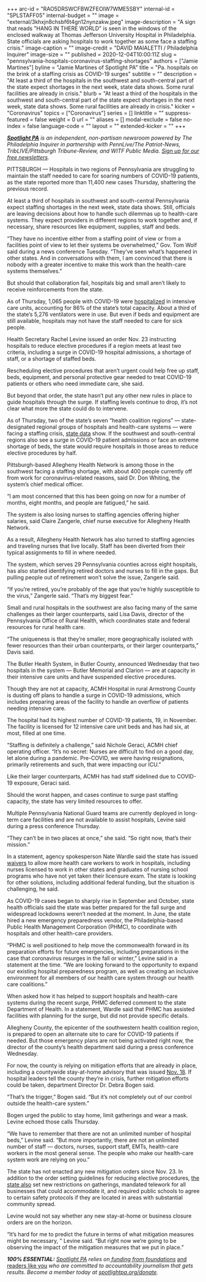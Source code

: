 +++
arc-id = "RAO5DRSWCFBWZFEOIW7WME5SBY"
internal-id = "SPLSTAFF05"
internal-budget = ""
image = "external/3khxjn8chsbf6t4gn12nynzakw.jpeg"
image-description = "A sign that reads \"HANG IN THERE WORLD\" is seen in the windows of the enclosed walkway at Thomas Jefferson University Hospital in Philadelphia. State officials are asking hospitals to work together as some face a staffing crisis."
image-caption = ""
image-credit = "DAVID MAIALETTI / Philadelphia Inquirer"
image-size = ""
published = 2020-12-04T10:00:11Z
slug = "pennsylvania-hospitals-coronavirus-staffing-shortages"
authors = ["Jamie Martines"]
byline = "Jamie Martines of Spotlight PA"
title = "Pa. hospitals on the brink of a staffing crisis as COVID-19 surges"
subtitle = ""
description = "At least a third of the hospitals in the southwest and south-central part of the state expect shortages in the next week, state data shows. Some rural facilities are already in crisis."
blurb = "At least a third of the hospitals in the southwest and south-central part of the state expect shortages in the next week, state data shows. Some rural facilities are already in crisis."
kicker = "Coronavirus"
topics = ["Coronavirus"]
series = []
linktitle = ""
suppress-featured = false
weight = 0
url = ""
aliases = []
modal-exclude = false
no-index = false
language-code = ""
layout = ""
extended-kicker = ""
+++

<a href="https://www.spotlightpa.org/"><i><b>Spotlight PA</b></i></a><i> is an independent, non-partisan newsroom powered by The Philadelphia Inquirer in partnership with PennLive/The Patriot-News, TribLIVE/Pittsburgh Tribune-Review, and WITF Public Media. </i><a href="https://www.spotlightpa.org/newsletters"><i>Sign up for our free newsletters</i></a><i>.</i>

PITTSBURGH — Hospitals in two regions of Pennsylvania are struggling to maintain the staff needed to care for soaring numbers of COVID-19 patients, as the state reported more than 11,400 new cases Thursday, shattering the previous record.

At least a third of hospitals in southwest and south-central Pennsylvania expect staffing shortages in the next week, state data shows. Still, officials are leaving decisions about how to handle such dilemmas up to health-care systems. They expect providers in different regions to work together and, if necessary, share resources like equipment, supplies, staff and beds.

“They have no incentive either from a staffing point of view or from a facilities point of view to let their systems be overwhelmed,” Gov. Tom Wolf said during a news conference Tuesday. “They’ve seen what’s happened in other states. And in conversations with them, I am convinced that there is nobody with a greater incentive to make this work than the health-care systems themselves.”

But should that collaboration fail, hospitals big and small aren’t likely to receive reinforcements from the state.

As of Thursday, 1,065 people with COVID-19 were <a href="https://www.health.pa.gov/topics/disease/coronavirus/Pages/Cases.aspx">hospitalized</a> in intensive care units, accounting for 86% of the state’s total capacity. About a third of the state’s 5,276 ventilators were in use. But even if beds and equipment are still available, hospitals may not have the staff needed to care for sick people.

Health Secretary Rachel Levine issued an order Nov. 23 instructing hospitals to reduce elective procedures if a region meets at least two criteria, including a surge in COVID-19 hospital admissions, a shortage of staff, or a shortage of staffed beds.

<script src="https://www.spotlightpa.org/embed.js" async></script><div data-spl-embed-version="1" data-spl-src="https://www.spotlightpa.org/embeds/newsletter-covid/"></div>

Rescheduling elective procedures that aren’t urgent could help free up staff, beds, equipment, and personal protective gear needed to treat COVID-19 patients or others who need immediate care, she said.

But beyond that order, the state hasn’t put any other new rules in place to guide hospitals through the surge. If staffing levels continue to drop, it’s not clear what more the state could do to intervene.

As of Thursday, two of the state’s seven “health coalition regions” — state-designated regional groups of hospitals and health-care systems — were facing a staffing crisis, <a href="https://www.health.pa.gov/topics/disease/coronavirus/Pages/Cases.aspx">state data</a> show. If the southwest and south-central regions also see a surge in COVID-19 patient admissions or face an extreme shortage of beds, the state would require hospitals in those areas to reduce elective procedures by half.

Pittsburgh-based Allegheny Health Network is among those in the southwest facing a staffing shortage, with about 400 people currently off from work for coronavirus-related reasons, said Dr. Don Whiting, the system’s chief medical officer.

“I am most concerned that this has been going on now for a number of months, eight months, and people are fatigued,” he said.

The system is also losing nurses to staffing agencies offering higher salaries, said Claire Zangerle, chief nurse executive for Allegheny Health Network.

As a result, Allegheny Health Network has also turned to staffing agencies and traveling nurses that live locally. Staff has been diverted from their typical assignments to fill in where needed.

The system, which serves 29 Pennsylvania counties across eight hospitals, has also started identifying retired doctors and nurses to fill in the gaps. But pulling people out of retirement won’t solve the issue, Zangerle said.

“If you’re retired, you’re probably of the age that you’re highly susceptible to the virus,” Zangerle said. “That’s my biggest fear.”

Small and rural hospitals in the southwest are also facing many of the same challenges as their larger counterparts, said Lisa Davis, director of the Pennsylvania Office of Rural Health, which coordinates state and federal resources for rural health care.

“The uniqueness is that they’re smaller, more geographically isolated with fewer resources than their urban counterparts, or their larger counterparts,” Davis said.

The Butler Health System, in Butler County, announced Wednesday that two hospitals in the system — Butler Memorial and Clarion — are at capacity in their intensive care units and have suspended elective procedures.

Though they are not at capacity, ACMH Hospital in rural Armstrong County is dusting off plans to handle a surge in COVID-19 admissions, which includes preparing areas of the facility to handle an overflow of patients needing intensive care.

The hospital had its highest number of COVID-19 patients, 19, in November. The facility is licensed for 12 intensive care unit beds and has had six, at most, filled at one time.

“Staffing is definitely a challenge,” said Nichole Geraci, ACMH chief operating officer. “It’s no secret: Nurses are difficult to find on a good day, let alone during a pandemic. Pre-COVID, we were having resignations, primarily retirements and such, that were impacting our ICU.”

Like their larger counterparts, ACMH has had staff sidelined due to COVID-19 exposure, Geraci said.

Should the worst happen, and cases continue to surge past staffing capacity, the state has very limited resources to offer.

Multiple Pennsylvania National Guard teams are currently deployed in long-term care facilities and are not available to assist hospitals, Levine said during a press conference Thursday.

“They can’t be in two places at once,” she said. “So right now, that’s their mission.”

In a statement, agency spokesperson Nate Wardle said the state has issued <a href="https://www.dos.pa.gov/Pages/COVID-19-Waivers.aspx">waivers</a> to allow more health care workers to work in hospitals, including nurses licensed to work in other states and graduates of nursing school programs who have not yet taken their licensure exam. The state is looking for other solutions, including additional federal funding, but the situation is challenging, he said.

As COVID-19 cases began to sharply rise in September and October, state health officials said the state was better prepared for the fall surge and widespread lockdowns weren’t needed at the moment. In June, the state hired a new emergency preparedness vendor, the Philadelphia-based Public Health Management Corporation (PHMC), to coordinate with hospitals and other health-care providers.

“PHMC is well positioned to help move the commonwealth forward in its preparation efforts for future emergencies, including preparations in the case that coronavirus resurges in the fall or winter,” Levine said in a statement at the time. “We are looking forward to the opportunity to expand our existing hospital preparedness program, as well as creating an inclusive environment for all members of our health care system through our health care coalitions.”

When asked how it has helped to support hospitals and health-care systems during the recent surge, PHMC deferred comment to the state Department of Health. In a statement, Wardle said that PHMC has assisted facilities with planning for the surge, but did not provide specific details.

Allegheny County, the epicenter of the southwestern health coalition region, is prepared to open an alternate site to care for COVID-19 patients if needed. But those emergency plans are not being activated right now, the director of the county’s health department said during a press conference Wednesday.

<script src="https://www.spotlightpa.org/embed.js" async></script><div data-spl-embed-version="1" data-spl-src="https://www.spotlightpa.org/embeds/donate/?teaser_text=Spotlight%20PA%20provides%20essential%2C%20public-service%20journalism%20thanks%20to%20readers%20like%20you.%20%3Cb%3EBecome%20a%20member%20today%20with%20a%20gift%20of%20%2415%2Fmonth%20or%20more%20and%20receive%20our%20exclusive%20Pennsylvania%20tote%20bag.%3C%2Fb%3E&cta_text=YES%2C%20COUNT%20ME%20IN&eyebrow_text=BECOME%20A%20MEMBER"></div>

For now, the county is relying on mitigation efforts that are already in place, including a countywide stay-at-home advisory that was issued <a href="https://www.alleghenycounty.us/uploadedFiles/Allegheny_Home/Health_Department/Resources/COVID-19/Docs/COVID-19%20Related%20Stay-at-Home%20and%20Stop%20Social%20Gatherings%20Advisory.pdf">Nov. 18</a>. If hospital leaders tell the county they’re in crisis, further mitigation efforts could be taken, department Director Dr. Debra Bogen said.

“That’s the trigger,” Bogen said. “But it’s not completely out of our control outside the health-care system.”

Bogen urged the public to stay home, limit gatherings and wear a mask. Levine echoed those calls Thursday.

“We have to remember that there are not an unlimited number of hospital beds,” Levine said. “But more importantly, there are not an unlimited number of staff — doctors, nurses, support staff, EMTs, health-care workers in the most general sense. The people who make our health-care system work are relying on you.”

The state has not enacted any new mitigation orders since Nov. 23. In addition to the order setting guidelines for reducing elective procedures, <a href="https://web.archive.org/web/20230117043024/https://www.governor.pa.gov/newsroom/as-covid-19-cases-reach-critical-levels-wolf-admin-announces-new-mitigation-efforts/">the state also</a> set new restrictions on gatherings, mandated telework for all businesses that could accommodate it, and required public schools to agree to certain safety protocols if they are located in areas with substantial community spread.

Levine would not say whether any new stay-at-home or business closure orders are on the horizon.

“It’s hard for me to predict the future in terms of what mitigation measures might be necessary, " Levine said. “But right now we’re going to be observing the impact of the mitigation measures that we put in place.”

<i><b>100% ESSENTIAL:</b></i><i> </i><a href="https://www.spotlightpa.org/"><i>Spotlight PA</i></a><i> relies on</i><a href="https://www.spotlightpa.org/support"><i> funding from foundations</i></a><i> </i><a href="https://www.spotlightpa.org/support">and readers like you</a><i> who are committed to accountability journalism that gets results. Become a member today at </i><a href="http://checkout.fundjournalism.org/memberform?org_id=spotlightpa&campaign=701f4000000TVuIAAW"><i>spotlightpa.org/donate</i></a><i>.</i>
